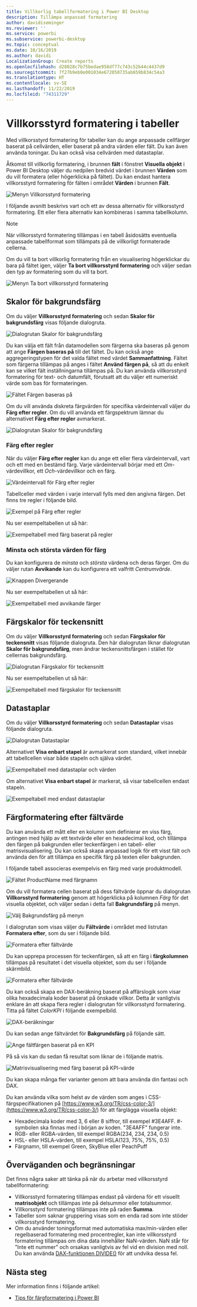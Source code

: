 ```yaml
---
title: Villkorlig tabellformatering i Power BI Desktop
description: Tillämpa anpassad formatering
author: davidiseminger
ms.reviewer: ''
ms.service: powerbi
ms.subservice: powerbi-desktop
ms.topic: conceptual
ms.date: 10/16/2019
ms.author: davidi
LocalizationGroup: Create reports
ms.openlocfilehash: d28028c7b75bedae958df77c743c52b44c4437d9
ms.sourcegitcommit: 7f27b9eb0e001034e672050735ab659b834c54a3
ms.translationtype: HT
ms.contentlocale: sv-SE
ms.lasthandoff: 11/22/2019
ms.locfileid: "74311729"
---
```

# <a name="conditional-formatting-in-tables"></a>Villkorsstyrd formatering i tabeller 
Med villkorsstyrd formatering för tabeller kan du ange anpassade cellfärger baserat på cellvärden, eller baserat på andra värden eller fält. Du kan även använda toningar. Du kan också visa cellvärden med datastaplar. 

Åtkomst till villkorlig formatering, i brunnen **fält** i fönstret **Visuella objekt** i Power BI Desktop väljer du nedpilen bredvid värdet i brunnen **Värden** som du vill formatera (eller högerklicka på fältet). Du kan endast hantera villkorsstyrd formatering för fälten i området **Värden** i brunnen **Fält**.

![Menyn Villkorsstyrd formatering](media/desktop-conditional-table-formatting/table-formatting-0-popup-menu.png)

I följande avsnitt beskrivs vart och ett av dessa alternativ för villkorsstyrd formatering. Ett eller flera alternativ kan kombineras i samma tabellkolumn.

> [!NOTE]
> När villkorsstyrd formatering tillämpas i en tabell åsidosätts eventuella anpassade tabellformat som tillämpats på de villkorligt formaterade cellerna.

Om du vill ta bort villkorlig formatering från en visualisering högerklickar du bara på fältet igen, väljer **Ta bort villkorsstyrd formatering** och väljer sedan den typ av formatering som du vill ta bort.

![Menyn Ta bort villkorsstyrd formatering](media/desktop-conditional-table-formatting/table-formatting-1-remove.png)

## <a name="background-color-scales"></a>Skalor för bakgrundsfärg

Om du väljer **Villkorsstyrd formatering** och sedan **Skalor för bakgrundsfärg** visas följande dialogruta.

![Dialogrutan Skalor för bakgrundsfärg](media/desktop-conditional-table-formatting/table-formatting-1-default-dialog.png)

Du kan välja ett fält från datamodellen som färgerna ska baseras på genom att ange **Färgen baseras på** till det fältet. Du kan också ange aggregeringstypen för det valda fältet med värdet **Sammanfattning**. Fältet som färgerna tillämpas på anges i fältet **Använd färgen på**, så att du enkelt kan se vilket fält inställningarna tillämpas på. Du kan använda villkorsstyrd formatering för text- och datumfält, förutsatt att du väljer ett numeriskt värde som bas för formateringen.

![Fältet Färgen baseras på](media/desktop-conditional-table-formatting/table-formatting-1-apply-color-to.png)

Om du vill använda diskreta färgvärden för specifika värdeintervall väljer du **Färg efter regler**. Om du vill använda ett färgspektrum lämnar du alternativet **Färg efter regler** avmarkerat. 

![Dialogrutan Skalor för bakgrundsfärg](media/desktop-conditional-table-formatting/table-formatting-1-color-by-rules-dialog.png)

### <a name="color-by-rules"></a>Färg efter regler

När du väljer **Färg efter regler** kan du ange ett eller flera värdeintervall, vart och ett med en bestämd färg.  Varje värdeintervall börjar med ett *Om*-värdevillkor, ett *Och*-värdevillkor och en färg.

![Värdeintervall för Färg efter regler](media/desktop-conditional-table-formatting/table-formatting-1-color-by-rules-if-value.png)

Tabellceller med värden i varje intervall fylls med den angivna färgen. Det finns tre regler i följande bild.

![Exempel på Färg efter regler](media/desktop-conditional-table-formatting/table-formatting-1-color-by-rules.png)

Nu ser exempeltabellen ut så här:

![Exempeltabell med färg baserat på regler](media/desktop-conditional-table-formatting/table-formatting-1-color-by-rules-table.png)


### <a name="color-minimum-to-maximum"></a>Minsta och största värden för färg

Du kan konfigurera de *minsta* och *största* värdena och deras färger. Om du väljer rutan **Avvikande** kan du konfigurera ett valfritt *Centrumvärde*.

![Knappen Divergerande](media/desktop-conditional-table-formatting/table-formatting-1-diverging.png)

Nu ser exempeltabellen ut så här:

![Exempeltabell med avvikande färger](media/desktop-conditional-table-formatting/table-formatting-1-diverging-table.png)

## <a name="font-color-scales"></a>Färgskalor för teckensnitt

Om du väljer **Villkorsstyrd formatering** och sedan **Färgskalor för teckensnitt** visas följande dialogruta. Den här dialogrutan liknar dialogrutan **Skalor för bakgrundsfärg**, men ändrar teckensnittsfärgen i stället för cellernas bakgrundsfärg.

![Dialogrutan Färgskalor för teckensnitt](media/desktop-conditional-table-formatting/table-formatting-2-diverging.png)

Nu ser exempeltabellen ut så här:

![Exempeltabell med färgskalor för teckensnitt](media/desktop-conditional-table-formatting/table-formatting-2-table.png)

## <a name="data-bars"></a>Datastaplar

Om du väljer **Villkorsstyrd formatering** och sedan **Datastaplar** visas följande dialogruta. 

![Dialogrutan Datastaplar](media/desktop-conditional-table-formatting/table-formatting-3-default.png)

Alternativet **Visa enbart stapel** är avmarkerat som standard, vilket innebär att tabellcellen visar både stapeln och själva värdet.

![Exempeltabell med datastaplar och värden](media/desktop-conditional-table-formatting/table-formatting-3-default-table.png)

Om alternativet **Visa enbart stapel** är markerat, så visar tabellcellen endast stapeln.

![Exempeltabell med endast datastaplar](media/desktop-conditional-table-formatting/table-formatting-3-default-table-bars.png)

## <a name="color-formatting-by-field-value"></a>Färgformatering efter fältvärde

Du kan använda ett mått eller en kolumn som definierar en viss färg, antingen med hjälp av ett textvärde eller en hexadecimal kod, och tillämpa den färgen på bakgrunden eller teckenfärgen i en tabell- eller matrisvisualisering. Du kan också skapa anpassad logik för ett visst fält och använda den för att tillämpa en specifik färg på texten eller bakgrunden.

I följande tabell associeras exempelvis en färg med varje produktmodell. 

![Fältet ProductName med färgnamn](media/desktop-conditional-table-formatting/conditional-table-formatting_01.png)

Om du vill formatera cellen baserat på dess fältvärde öppnar du dialogrutan **Villkorsstyrd formatering** genom att högerklicka på kolumnen *Färg* för det visuella objektet, och väljer sedan i detta fall **Bakgrundsfärg** på menyn. 

![Välj Bakgrundsfärg på menyn](media/desktop-conditional-table-formatting/conditional-table-formatting_02.png)

I dialogrutan som visas väljer du **Fältvärde** i området med listrutan **Formatera efter**, som du ser i följande bild.

![Formatera efter fältvärde](media/desktop-conditional-table-formatting/conditional-table-formatting_03.png)

Du kan upprepa processen för teckenfärgen, så att en färg i **färgkolumnen** tillämpas på resultatet i det visuella objektet, som du ser i följande skärmbild.

![Formatera efter fältvärde](media/desktop-conditional-table-formatting/conditional-table-formatting_04.png)

Du kan också skapa en DAX-beräkning baserat på affärslogik som visar olika hexadecimala koder baserat på önskade villkor. Detta är vanligtvis enklare än att skapa flera regler i dialogrutan för villkorsstyrd formatering. Titta på fältet *ColorKPI* i följande exempelbild.

![DAX-beräkningar](media/desktop-conditional-table-formatting/conditional-table-formatting_05.png)

Du kan sedan ange fältvärdet för **Bakgrundsfärg** på följande sätt.

![Ange fältfärgen baserat på en KPI](media/desktop-conditional-table-formatting/conditional-table-formatting_06.png)

På så vis kan du sedan få resultat som liknar de i följande matris.

![Matrisvisualisering med färg baserat på KPI-värde](media/desktop-conditional-table-formatting/conditional-table-formatting_07.png)

Du kan skapa många fler varianter genom att bara använda din fantasi och DAX.

Du kan använda vilka som helst av de värden som anges i CSS-färgspecifikationen på [https://www.w3.org/TR/css-color-3/](https://www.w3.org/TR/css-color-3/) för att färglägga visuella objekt:
* Hexadecimala koder med 3, 6 eller 8 siffror, till exempel #3E4AFF. #-symbolen ska finnas med i början av koden. "3E4AFF" fungerar inte. 
* RGB- eller RGBA-värden, till exempel RGBA(234, 234, 234, 0.5)
* HSL- eller HSLA-värden, till exempel HSLA(123, 75%, 75%, 0.5)
* Färgnamn, till exempel Green, SkyBlue eller PeachPuff 

## <a name="considerations-and-limitations"></a>Överväganden och begränsningar
Det finns några saker att tänka på när du arbetar med villkorsstyrd tabellformatering:

* Villkorsstyrd formatering tillämpas endast på värdena för ett visuellt **matrisobjekt** och tillämpas inte på delsummor eller totalsummor. 
* Villkorsstyrd formatering tillämpas inte på raden **Summa**.
* Tabeller som saknar gruppering visas som en enda rad som inte stöder villkorsstyrd formatering.
* Om du använder toningsformat med automatiska max/min-värden eller regelbaserad formatering med procentregler, kan inte villkorsstyrd formatering tillämpas om dina data innehåller NaN-värden. NaN står för ”Inte ett nummer” och orsakas vanligtvis av fel vid en division med noll. Du kan använda [DAX-funktionen DIVIDE()](https://docs.microsoft.com/dax/divide-function-dax) för att undvika dessa fel.


## <a name="next-steps"></a>Nästa steg
Mer information finns i följande artikel:  

* [Tips för färgformatering i Power BI](visuals/service-tips-and-tricks-for-color-formatting.md)  

